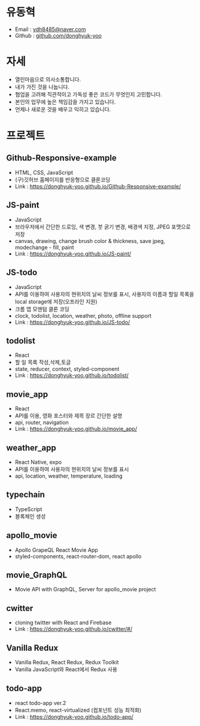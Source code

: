 # 유동혁

* Email : ydh8485@naver.com
* Github : [github.com/donghyuk-yoo](https://github.com/donghyuk-yoo)

# 자세
* 열린마음으로 의사소통합니다.
* 내가 가진 것을 나눕니다.
* 협업을 고려해 직관적이고 가독성 좋은 코드가 무엇인지 고민합니다.
* 본인의 업무에 높은 책임감을 가지고 있습니다.
* 언제나 새로운 것을 배우고 익히고 있습니다.

# 프로젝트
## Github-Responsive-example
- HTML, CSS, JavaScript  
- (구)깃허브 홈페이지를 반응형으로 클론코딩  
- Link : https://donghyuk-yoo.github.io/Github-Responsive-example/  

## JS-paint
- JavaScript  
- 브라우저에서 간단한 드로잉, 색 변경, 붓 굵기 변경, 배경색 지정, JPEG 포맷으로 저장  
- canvas, drawing, change brush color & thickness, save jpeg, modechange - fill, paint  
- Link : https://donghyuk-yoo.github.io/JS-paint/  

## JS-todo
- JavaScript  
- API를 이용하여 사용자의 현위치의 날씨 정보를 표시, 사용자의 이름과 할일 목록을 local storage에 저장(오프라인 지원)
- 크롬 앱 모멘텀 클론 코딩
- clock, todolist, location, weather, photo, offline support  
- Link : https://donghyuk-yoo.github.io/JS-todo/  

## todolist
- React
- 할 일 목록 작성,삭제,토글
- state, reducer, context, styled-component  
- Link : https://donghyuk-yoo.github.io/todolist/  

## movie_app
- React
- API를 이용, 영화 포스터와 제목 장르 간단한 설명  
- api, router, navigation  
- Link : https://donghyuk-yoo.github.io/movie_app/  

## weather_app
- React Native, expo  
- API를 이용하여 사용자의 현위치의 날씨 정보를 표시  
- api, location, weather, temperature, loading  

## typechain 
- TypeScript  
- 블록체인 생성

## apollo_movie
- Apollo GrapeQL React Movie App
- styled-components, react-router-dom, react apollo

## movie_GraphQL
- Movie API with GraphQL, Server for apollo_movie project

## cwitter
- cloning twitter with React and Firebase
- Link : https://donghyuk-yoo.github.io/cwitter/#/

## Vanilla Redux  
- Vanilla Redux, React Redux, Redux Toolkit  
- Vanilla JavaScript와 React에서 Redux 사용

## todo-app
- react todo-app ver.2
- React.memo, react-virtualized (컴포넌트 성능 최적화)
- Link : https://donghyuk-yoo.github.io/todo-app/
